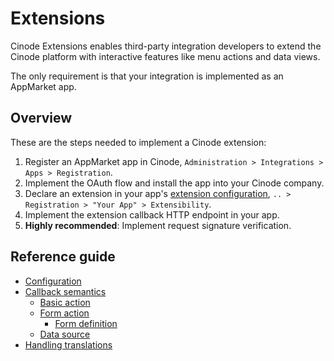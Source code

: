 # Extensions

Cinode Extensions enables third-party integration developers to extend the Cinode platform with interactive features like menu actions and data views.

The only requirement is that your integration is implemented as an AppMarket app.

## Overview

These are the steps needed to implement a Cinode extension:

1. Register an AppMarket app in Cinode, `Administration > Integrations > Apps > Registration`.
2. Implement the OAuth flow and install the app into your Cinode company.
3. Declare an extension in your app's [extension configuration](configuration.md), `.. > Registration > "Your App" > Extensibility`.
4. Implement the extension callback HTTP endpoint in your app.
5. **Highly recommended**: Implement request signature verification.

## Reference guide

- [Configuration](configuration.md)
- [Callback semantics](callbacks.md)
  - [Basic action](callback-basic.md)
  - [Form action](callback-form.md)
    - [Form definition](forms.md)
  - [Data source](callback-data.md)
- [Handling translations](translations.md)